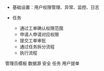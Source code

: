 - 基础设置：用户权限管理、异常、监控、日志

- 任务
	- 通过工单确认权限范围
	- 申请人申请对应权限
	- 提交工单审批
	- 通过任务拆分流程
	- 执行流程

管理员模板
	数据源
	安全
	任务
用户提单


